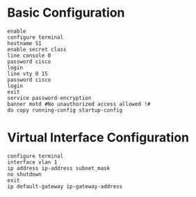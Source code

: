 # Basic Configuration
```
enable
configure terminal
hostname S1
enable secret class
line console 0
password cisco
login
line vty 0 15
password cisco
login
exit
service password-encryption
banner motd #No unauthorized access allowed !#
do copy running-config startup-config
```

# Virtual Interface Configuration
```
configure terminal
interface vlan 1
ip address ip-address subnet_mask
no shutdown
exit
ip default-gateway ip-gateway-address
```
